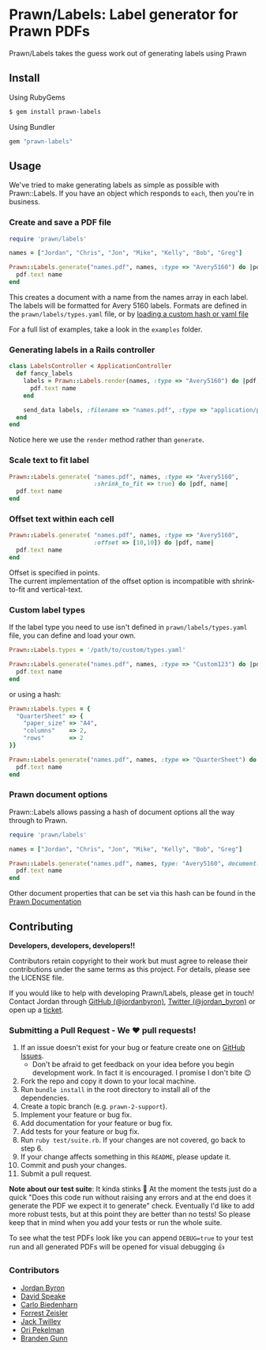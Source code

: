 # Prawn/Labels: Label generator for Prawn PDFs

Prawn/Labels takes the guess work out of generating labels using Prawn

## Install

Using RubyGems

```bash
$ gem install prawn-labels
```

Using Bundler

```ruby
gem "prawn-labels"
```

## Usage

We've tried to make generating labels as simple as possible with Prawn::Labels.
If you have an object which responds to `each`, then you're in business.

### Create and save a PDF file

```ruby
require 'prawn/labels'

names = ["Jordan", "Chris", "Jon", "Mike", "Kelly", "Bob", "Greg"]

Prawn::Labels.generate("names.pdf", names, :type => "Avery5160") do |pdf, name|
  pdf.text name
end
```

This creates a document with a name from the names array in each label. The labels will be formatted for Avery 5160 labels. Formats are defined in the `prawn/labels/types.yaml` file, or by [loading a custom hash or yaml file](#custom-label-types)

For a full list of examples, take a look in the `examples` folder.

### Generating labels in a Rails controller

```ruby
class LabelsController < ApplicationController
  def fancy_labels
    labels = Prawn::Labels.render(names, :type => "Avery5160") do |pdf, name|
      pdf.text name
    end

    send_data labels, :filename => "names.pdf", :type => "application/pdf"
  end
end
```

Notice here we use the `render` method rather than `generate`.

### Scale text to fit label

```ruby
Prawn::Labels.generate( "names.pdf", names, :type => "Avery5160",
                        :shrink_to_fit => true) do |pdf, name|
  pdf.text name
end
```

### Offset text within each cell

```ruby
Prawn::Labels.generate( "names.pdf", names, :type => "Avery5160",
                        :offset => [10,10]) do |pdf, name|
  pdf.text name
end
```

Offset is specified in points.  
The current implementation of the offset option is incompatible with shrink-to-fit and vertical-text.

### Custom label types

If the label type you need to use isn't defined in `prawn/labels/types.yaml`
file, you can define and load your own.

```ruby
Prawn::Labels.types = '/path/to/custom/types.yaml'

Prawn::Labels.generate("names.pdf", names, :type => "Custom123") do |pdf, name|
  pdf.text name
end
```

or using a hash:

```ruby
Prawn::Labels.types = {
  "QuarterSheet" => {
    "paper_size" => "A4",
    "columns"    => 2,
    "rows"       => 2
}}

Prawn::Labels.generate("names.pdf", names, :type => "QuarterSheet") do |pdf, name|
  pdf.text name
end
```

### Prawn document options

Prawn::Labels allows passing a hash of document options all the way through to Prawn. 

```ruby
require 'prawn/labels'

names = ["Jordan", "Chris", "Jon", "Mike", "Kelly", "Bob", "Greg"]

Prawn::Labels.generate("names.pdf", names, type: "Avery5160", document: { page_layout: :landscape }) do |pdf, name|
  pdf.text name
end
```

Other document properties that can be set via this hash can be found in the [Prawn Documentation](http://prawn.majesticseacreature.com/docs/0.11.1/Prawn/Document.html#method-c-new)

## Contributing

**Developers, developers, developers!!**

Contributors retain copyright to their work but must agree to release their
contributions under the same terms as this project. For details, please see the
LICENSE file.

If you would like to help with developing Prawn/Labels, please get in touch!
Contact Jordan through [GitHub (@jordanbyron)][gh],
[Twitter (@jordan_byron)][twitter] or open up a [ticket][gh-issues].

### Submitting a Pull Request - We :heart: pull requests!

1. If an issue doesn't exist for your bug or feature create one on 
   [GitHub Issues][gh-issues].
    - Don't be afraid to get feedback on your idea before you begin
      development work. In fact it is encouraged. I promise I don't bite
      :wink:
2. Fork the repo and copy it down to your local machine.
3. Run `bundle install` in the root directory to install all of the
    dependencies.
4. Create a topic branch (e.g. `prawn-2-support`).
5. Implement your feature or bug fix.
6. Add documentation for your feature or bug fix.
7. Add tests for your feature or bug fix.
8. Run `ruby test/suite.rb`. If your changes are not covered, go back to step 6.
9. If your change affects something in this `README`, please update it.
10. Commit and push your changes.
11. Submit a pull request.

[gh-issues]: https://github.com/jordanbyron/prawn-labels/issues
[gh]: https://github.com/jordanbyron
[twitter]: http://twitter.com/jordan_byron

__Note about our test suite__: It kinda stinks :poop: At the moment the tests
just do a quick "Does this code run without raising any errors and at the end
does it generate the PDF we expect it to generate" check. Eventually I'd like to
add more robust tests, but at this point they are better than no tests! So
please keep that in mind when you add your tests or run the whole suite.

To see what the test PDFs look like you can append `DEBUG=true` to your test run
and all generated PDFs will be opened for visual debugging :thumbsup:

### Contributors

- [Jordan Byron](http://jordanbyron.com)
- [David Speake](mailto:david@verycleverstuff.co.uk)
- [Carlo Biedenharn](mailto:cbieden@mit.edu)
- [Forrest Zeisler](https://github.com/forrest)
- [Jack Twilley](https://github.com/mathuin)
- [Ori Pekelman](https://github.com/OriPekelman)
- [Branden Gunn](https://github.com/engunneer)
